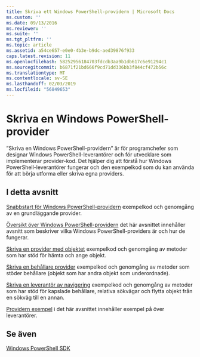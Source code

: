 ```yaml
---
title: Skriva ett Windows PowerShell-providern | Microsoft Docs
ms.custom: ''
ms.date: 09/13/2016
ms.reviewer: ''
ms.suite: ''
ms.tgt_pltfrm: ''
ms.topic: article
ms.assetid: a54ce657-e0e0-4b3e-b9dc-aed39876f933
caps.latest.revision: 11
ms.openlocfilehash: 58252956184703fdcdb3aa9b1db617c6e91294c1
ms.sourcegitcommit: b6871f21bd666f9cd71dd336bb3f844cf472b56c
ms.translationtype: MT
ms.contentlocale: sv-SE
ms.lasthandoff: 02/03/2019
ms.locfileid: "56849653"
---
```

# <a name="writing-a-windows-powershell-provider"></a>Skriva en Windows PowerShell-provider

”Skriva en Windows PowerShell-providern” är för programchefer som designar Windows PowerShell-leverantörer och för utvecklare som implementerar provider-kod. Det hjälper dig att förstå hur Windows PowerShell-leverantörer fungerar och den exempelkod som du kan använda för att börja utforma eller skriva egna providers.

## <a name="in-this-section"></a>I detta avsnitt

[Snabbstart för Windows PowerShell-providern](./windows-powershell-provider-quickstart.md) exempelkod och genomgång av en grundläggande provider.

[Översikt över Windows PowerShell-providern](./windows-powershell-provider-overview.md) det här avsnittet innehåller avsnitt som beskriver vilka Windows PowerShell-providers är och hur de fungerar.

[Skriva en provider med objektet](./writing-an-item-provider.md) exempelkod och genomgång av metoder som har stöd för hämta och ange objekt.

[Skriva en behållare provider](./writing-a-container-provider.md) exempelkod och genomgång av metoder som stöder behållare (objekt som har andra objekt som underordnade).

[Skriva en leverantör av navigering](./writing-a-navigation-provider.md) exempelkod och genomgång av metoder som har stöd för kapslade behållare, relativa sökvägar och flytta objekt från en sökväg till en annan.

[Providern exempel](./provider-samples.md) i det här avsnittet innehåller exempel på över leverantörer.

## <a name="see-also"></a>Se även

[Windows PowerShell SDK](../windows-powershell-reference.md)